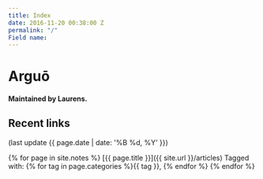 ```yaml
---
title: Index
date: 2016-11-20 00:38:00 Z
permalink: "/"
Field name: 
---
```


<LINK href="{{site.url}}/css/default.css" rel="stylesheet" type="text/css">

# Arguō

#### Maintained by Laurens.

## Recent links 
(last update {{ page.date | date: '%B %d, %Y' }})

{% for page in site.notes %} 
  [{{ page.title }}]({{ site.url }}/articles)
Tagged with: {% for tag in page.categories %}{{ tag }}, {% endfor %}
{% endfor %}
